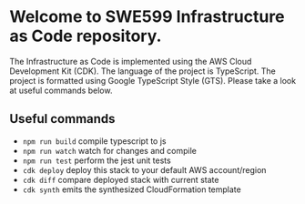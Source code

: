 # Welcome to SWE599 Infrastructure as Code repository.

The Infrastructure as Code is implemented using the AWS Cloud Development Kit (CDK). The language of the project is TypeScript. The project is formatted using Google TypeScript Style (GTS). Please take a look at useful commands below.

## Useful commands

- `npm run build` compile typescript to js
- `npm run watch` watch for changes and compile
- `npm run test` perform the jest unit tests
- `cdk deploy` deploy this stack to your default AWS account/region
- `cdk diff` compare deployed stack with current state
- `cdk synth` emits the synthesized CloudFormation template
